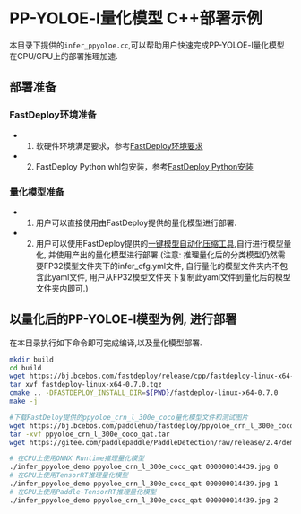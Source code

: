 # PP-YOLOE-l量化模型 C++部署示例

本目录下提供的`infer_ppyoloe.cc`,可以帮助用户快速完成PP-YOLOE-l量化模型在CPU/GPU上的部署推理加速.

## 部署准备
### FastDeploy环境准备
- 1. 软硬件环境满足要求，参考[FastDeploy环境要求](../../../../../../docs/cn/build_and_install/download_prebuilt_libraries.md)  
- 2. FastDeploy Python whl包安装，参考[FastDeploy Python安装](../../../../../../docs/cn/build_and_install/download_prebuilt_libraries.md)

### 量化模型准备
- 1. 用户可以直接使用由FastDeploy提供的量化模型进行部署.
- 2. 用户可以使用FastDeploy提供的[一键模型自动化压缩工具](../../../../../../tools/auto_compression/),自行进行模型量化, 并使用产出的量化模型进行部署.(注意: 推理量化后的分类模型仍然需要FP32模型文件夹下的infer_cfg.yml文件, 自行量化的模型文件夹内不包含此yaml文件, 用户从FP32模型文件夹下复制此yaml文件到量化后的模型文件夹内即可.)

## 以量化后的PP-YOLOE-l模型为例, 进行部署
在本目录执行如下命令即可完成编译,以及量化模型部署.
```bash
mkdir build
cd build
wget https://bj.bcebos.com/fastdeploy/release/cpp/fastdeploy-linux-x64-0.7.0.tgz
tar xvf fastdeploy-linux-x64-0.7.0.tgz
cmake .. -DFASTDEPLOY_INSTALL_DIR=${PWD}/fastdeploy-linux-x64-0.7.0
make -j

#下载FastDeloy提供的ppyoloe_crn_l_300e_coco量化模型文件和测试图片
wget https://bj.bcebos.com/paddlehub/fastdeploy/ppyoloe_crn_l_300e_coco_qat.tar
tar -xvf ppyoloe_crn_l_300e_coco_qat.tar
wget https://gitee.com/paddlepaddle/PaddleDetection/raw/release/2.4/demo/000000014439.jpg

# 在CPU上使用ONNX Runtime推理量化模型
./infer_ppyoloe_demo ppyoloe_crn_l_300e_coco_qat 000000014439.jpg 0
# 在GPU上使用TensorRT推理量化模型
./infer_ppyoloe_demo ppyoloe_crn_l_300e_coco_qat 000000014439.jpg 1
# 在GPU上使用Paddle-TensorRT推理量化模型
./infer_ppyoloe_demo ppyoloe_crn_l_300e_coco_qat 000000014439.jpg 2
```
